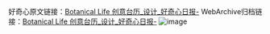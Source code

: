 好奇心原文链接：[Botanical Life 创意台历_设计_好奇心日报-](https://www.qdaily.com/articles/7012.html)
WebArchive归档链接：[Botanical Life 创意台历_设计_好奇心日报-](http://web.archive.org/web/20190623171624/https://www.qdaily.com/articles/7012.html)
![image](http://ww3.sinaimg.cn/large/007d5XDply1g3wbdka5sgj30u02d84dn)